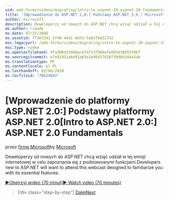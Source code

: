 ```yaml
---
uid: web-forms/videos/migrating/intro-to-aspnet-20-aspnet-20-fundamentals
title: '[Wprowadzenie do ASP.NET 2,0:] Podstawy ASP.NET 2,0 | Microsoft Docs'
author: microsoft
description: Deweloperzy od nowych do ASP.NET chcą wziąć udział w tej emisji internetowej w celu zapoznania się z podstawowymi funkcjami.
ms.author: riande
ms.date: 07/25/2006
ms.assetid: ff36f242-5f40-44d1-b65d-5ab2fb622742
msc.legacyurl: /web-forms/videos/migrating/intro-to-aspnet-20-aspnet-20-fundamentals
msc.type: video
ms.openlocfilehash: 4fa306d25868ace7d713f968efe083438655f8bf
ms.sourcegitcommit: e7e91932a6e91a63e2e46417626f39d6b244a3ab
ms.translationtype: MT
ms.contentlocale: pl-PL
ms.lasthandoff: 03/06/2020
ms.locfileid: "78624692"
---
```

# <a name="intro-to-aspnet-20-aspnet-20-fundamentals"></a><span data-ttu-id="f14d2-103">[Wprowadzenie do platformy ASP.NET 2.0:] Podstawy platformy ASP.NET 2.0</span><span class="sxs-lookup"><span data-stu-id="f14d2-103">[Intro to ASP.NET 2.0:] ASP.NET 2.0 Fundamentals</span></span>

<span data-ttu-id="f14d2-104">przez [firmę Microsoft](https://github.com/microsoft)</span><span class="sxs-lookup"><span data-stu-id="f14d2-104">by [Microsoft](https://github.com/microsoft)</span></span>

<span data-ttu-id="f14d2-105">Deweloperzy od nowych do ASP.NET chcą wziąć udział w tej emisji internetowej w celu zapoznania się z podstawowymi funkcjami.</span><span class="sxs-lookup"><span data-stu-id="f14d2-105">Developers new to ASP.NET will want to attend this webcast designed to familiarize you with its essential features.</span></span>

[<span data-ttu-id="f14d2-106">&#9654;Obejrzyj wideo (70 minut)</span><span class="sxs-lookup"><span data-stu-id="f14d2-106">&#9654; Watch video (70 minutes)</span></span>](https://channel9.msdn.com/Blogs/ASP-NET-Site-Videos/intro-to-aspnet-20-aspnet-20-fundamentals)

> [!div class="step-by-step"]
> [<span data-ttu-id="f14d2-107">Dalej</span><span class="sxs-lookup"><span data-stu-id="f14d2-107">Next</span></span>](intro-to-aspnet-20-user-interface-elements.md)
